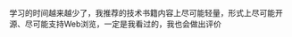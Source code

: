 学习的时间越来越少了，我推荐的技术书籍内容上尽可能轻量，形式上尽可能开源、尽可能支持Web浏览，一定是我看过的，我也会做出评价

<!--
| 书名                    | 领域    | 说明                               |
| ----------------------- | ------ | --------------------------------- |
| [OSTEP](https://pages.cs.wisc.edu/~remzi/OSTEP/)                 | 操作系统 | PDF, 自学操作系统的最好书籍          |
| [Crafting interpreters](http://www.craftinginterpreters.com/) | 编译原理 | PDF，[代码](https://github.com/munificent/craftinginterpreters)                        |
| [手撸解释器教程](https://readonly.link/books/https://raw.githubusercontent.com/GuoYaxiang/craftinginterpreters_zh/main/book.json)          | 编译原理 | Web, 上面书籍的中译版, 而且中英文都提供 |
| [动手学深度学习](https://zh-v2.d2l.ai/index.html)          | 深度学习 | all                                |
-->